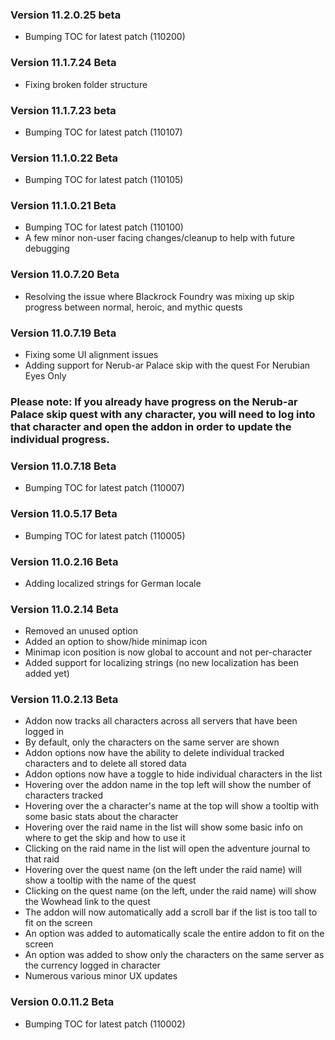 ### Version 11.2.0.25 beta

- Bumping TOC for latest patch (110200)


### Version 11.1.7.24 Beta

- Fixing broken folder structure


### Version 11.1.7.23 beta
- Bumping TOC for latest patch (110107)


### Version 11.1.0.22 Beta

- Bumping TOC for latest patch (110105)


### Version 11.1.0.21 Beta

- Bumping TOC for latest patch (110100)
- A few minor non-user facing changes/cleanup to help with future debugging


### Version 11.0.7.20 Beta

- Resolving the issue where Blackrock Foundry was mixing up skip progress between normal, heroic, and mythic quests


### Version 11.0.7.19 Beta

- Fixing some UI alignment issues
- Adding support for Nerub-ar Palace skip with the quest For Nerubian Eyes Only
### Please note: If you already have progress on the Nerub-ar Palace skip quest with any character, you will need to log into that character and open the addon in order to update the individual progress.


### Version 11.0.7.18 Beta

- Bumping TOC for latest patch (110007)


### Version 11.0.5.17 Beta

- Bumping TOC for latest patch (110005)


### Version 11.0.2.16 Beta

- Adding localized strings for German locale


### Version 11.0.2.14 Beta

- Removed an unused option
- Added an option to show/hide minimap icon
- Minimap icon position is now global to account and not per-character
- Added support for localizing strings (no new localization has been added yet)


### Version 11.0.2.13 Beta

- Addon now tracks all characters across all servers that have been logged in
- By default, only the characters on the same server are shown
- Addon options now have the ability to delete individual tracked characters and to delete all stored data
- Addon options now have a toggle to hide individual characters in the list
- Hovering over the addon name in the top left will show the number of characters tracked
- Hovering over the a character's name at the top will show a tooltip with some basic stats about the character
- Hovering over the raid name in the list will show some basic info on where to get the skip and how to use it
- Clicking on the raid name in the list will open the adventure journal to that raid
- Hovering over the quest name (on the left under the raid name) will show a tooltip with the name of the quest
- Clicking on the quest name (on the left, under the raid name) will show the Wowhead link to the quest
- The addon will now automatically add a scroll bar if the list is too tall to fit on the screen
- An option was added to automatically scale the entire addon to fit on the screen
- An option was added to show only the characters on the same server as the currency logged in character
- Numerous various minor UX updates


### Version 0.0.11.2 Beta

- Bumping TOC for latest patch (110002)